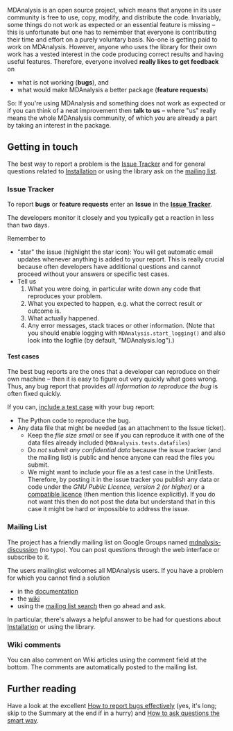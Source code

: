 MDAnalysis is an open source project, which means that anyone in its user community is free to use, copy, modify, and distribute the code. Invariably, some things do not work as expected or an essential feature is missing – this is unfortunate but one has to remember that everyone is contributing their time and effort on a purely voluntary basis. No-one is getting paid to work on MDAnalysis. However, anyone who uses the library for their own work has a vested interest in the code producing correct results and having useful features. Therefore, everyone involved **really likes to get feedback** on
  * what is not working (**bugs**), and
  * what would make MDAnalysis a better package (**feature requests**)

So: If you're using MDAnalysis and something does not work as expected or if you can think of a neat improvement then **talk to us** – where "us" really means the whole MDAnalysis community, of which _you_ are already a part by taking an interest in the package.


## Getting in touch ##
The best way to report a problem is the [Issue Tracker](#Issue_Tracker) and for general questions related to [Installation](Install) or using the library ask on the [mailing list](#Mailing_List).

### Issue Tracker ###
To report **bugs** or **feature requests** enter an **Issue** in the **[Issue Tracker](http://issues.mdanalysis.org)**.

The developers monitor it closely and you typically get a reaction in less than two days.

Remember to
  * "star" the issue (highlight the star icon): You will get automatic email updates whenever anything is added to your report. This is really crucial because often developers have additional questions and cannot proceed without your answers or specific test cases.
  * Tell us
    1. What you were doing, in particular write down any code that reproduces your problem.
    1. What you expected to happen, e.g. what the correct result or outcome is.
    1. What actually happened.
    1. Any error messages, stack traces or other information. (Note that you should enable logging with `MDAnalysis.start_logging()` and also look into the logfile (by default, "MDAnalysis.log").)

#### Test cases ####
The best bug reports are the ones that a developer can reproduce on their own machine – then it is easy to figure out very quickly what goes wrong. Thus, any bug report that provides _all information to reproduce the bug_ is often fixed quickly.

If you can, [include a test case](ContributingCode#Test_cases) with your bug report:
  * The Python code to reproduce the bug.
  * Any data file that might be needed (as an attachment to the Issue ticket).
    * Keep the _file size small_ or see if you can reproduce it with one of the data files already included (`MDAnalysis.tests.datafiles`)
    * Do _not submit any confidential data_ because the issue tracker (and the mailing list) is public and hence anyone can read the files you submit.
    * We might want to include your file as a test case in the UnitTests. Therefore, by posting it in the issue tracker you publish any data or code under the _GNU Public Licence, version 2 (or higher)_ or a [compatible licence](http://www.gnu.org/licenses/license-list.html#GPLCompatibleLicenses) (then mention this licence explicitly). If you do not want this then do not post the data but understand that in this case it might be hard or impossible to address the issue.

### Mailing List ###
The project has a friendly mailing list on Google Groups named [mdnalysis-discussion](http://groups.google.com/group/mdnalysis-discussion) (no typo). You can post questions through the web interface  or subscribe to it.

The users mailinglist welcomes all MDAnalysis users. If you have a problem for which you cannot find a solution
  * in the [documentation](http://devdocs.mdanalysis.org/index.html)
  * the [wiki](https://code.google.com/p/mdanalysis/w/list)
  * using the [mailing list search](https://groups.google.com/forum/?fromgroups#!forum/mdnalysis-discussion)
then go ahead and ask.

In particular, there's always a helpful answer to be had for questions about [Installation](Install) or using the library.

### Wiki comments ###
You can also comment on Wiki articles using the comment field at the bottom. The comments are automatically posted to the mailing list.

## Further reading ##
Have a look at the excellent [How to report bugs effectively](http://www.chiark.greenend.org.uk/~sgtatham/bugs.html) (yes, it's long; skip to the Summary at the end if in a hurry) and [How to ask questions the smart way](http://www.catb.org/~esr/faqs/smart-questions.html).
